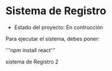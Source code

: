 <h1> Sistema de Registro</h1>

- Estado del proyecto: En contrucción

Para ejecutar el sistema, debes poner:

'''npm install react'''

sistema de Registro 2
